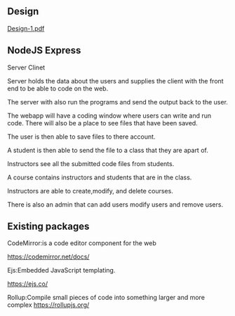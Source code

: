 ## Design
[Design-1.pdf](https://github.com/Duquesne-Spring-2024-COSC-481/Kendell-Barry/files/14088356/Design-1.pdf)




## NodeJS Express

Server Clinet

Server holds the data about the users and supplies the client with the front end to be able to code on the web.

The server with also run the programs and send the output back to the user.

The webapp will have a coding window where users can write and run code. There will also be a place to see files that have been saved. 

The user is then able to save files to there account.

A student is then able to send the file to a class that they are apart of.

Instructors see all the submitted code files from students.

A course contains instructors and students that are in the class.

Instructors are able to create,modify, and delete courses.

There is also an admin that can add users modify users and remove users.


## Existing packages

CodeMirror:is a code editor component for the web

https://codemirror.net/docs/

Ejs:Embedded JavaScript templating.

https://ejs.co/

Rollup:Compile small pieces of code into something larger and more complex
https://rollupjs.org/








